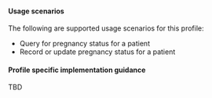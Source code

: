 #### Usage scenarios

The following are supported usage scenarios for this profile:

- Query for pregnancy status for a patient
- Record or update pregnancy status for a patient


#### Profile specific implementation guidance
TBD




